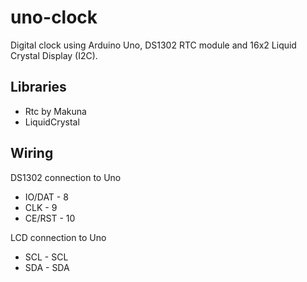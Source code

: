 # uno-clock

Digital clock using Arduino Uno, DS1302 RTC module and 16x2 Liquid Crystal Display (I2C).

## Libraries

- Rtc by Makuna
- LiquidCrystal

## Wiring

DS1302 connection to Uno
- IO/DAT - 8
- CLK - 9
- CE/RST - 10

LCD connection to Uno
- SCL - SCL
- SDA - SDA

